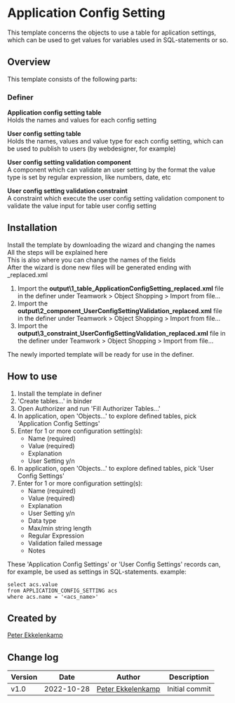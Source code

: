 # Application Config Setting
This template concerns the objects to use a table for aplication settings, which can be used to get values for variables used in SQL-statements or so.

## Overview
This template consists of the following parts:

### Definer
**Application config setting table**\
Holds the names and values for each config setting

**User config setting table**\
Holds the names, values and value type for each config setting, which can be used to publish to users (by webdesigner, for example)

**User config setting validation component**\
A component which can validate an user setting by the format the value type is set by regular expression, like numbers, date, etc

**User config setting validation constraint**\
A constraint which execute the user config setting validation component to validate the value input for table user config setting

## Installation
Install the template by downloading the wizard and changing the names\
All the steps will be explained here\
This is also where you can change the names of the fields\
After the wizard is done new files will be generated ending with _replaced.xml

1. Import the **output\1_table_ApplicationConfigSetting_replaced.xml** file in the definer under Teamwork > Object Shopping > Import from file...
2. Import the **output\2_component_UserConfigSettingValidation_replaced.xml** file in the definer under Teamwork > Object Shopping > Import from file...
3. Import the **output\3_constraint_UserConfigSettingValidation_replaced.xml** file in the definer under Teamwork > Object Shopping > Import from file...

The newly imported template will be ready for use in the definer.

## How to use
1. Install the template in definer
2. 'Create tables...' in binder
3. Open Authorizer and run 'Fill Authorizer Tables...'
4. In application, open 'Objects...' to explore defined tables, pick 'Application Config Settings'
5. Enter for 1 or more configuration setting(s):
	- Name (required)
	- Value (required)
	- Explanation
	- User Setting y/n
6. In application, open 'Objects...' to explore defined tables, pick 'User Config Settings'
7. Enter for 1 or more configuration setting(s):
	- Name (required)
	- Value (required)
	- Explanation
	- User Setting y/n
	- Data type
	- Max/min string length
	- Regular Expression
	- Validation failed message
	- Notes

These 'Application Config Settings' or 'User Config Settings' records can, for example, be used as settings in SQL-statements.
example:

	select acs.value
	from APPLICATION_CONFIG_SETTING acs
	where acs.name = '<acs_name>'



## Created by
[Peter Ekkelenkamp](mailto:peter.ekkelenkamp@usoft.com)

## Change log
|Version|Date|Author|Description|
|  ---  |--- | ---  | --- |
| v1.0 | 2022-10-28 | [Peter Ekkelenkamp](mailto:peter.ekkelenkamp@usoft.com) | Initial commit |